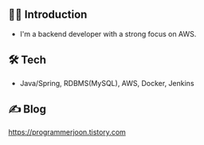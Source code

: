 ## 💁‍♂️ Introduction
- I'm a backend developer with a strong focus on AWS.
## 🛠️ Tech
- Java/Spring, RDBMS(MySQL), AWS, Docker, Jenkins
## ✍️ Blog
https://programmerjoon.tistory.com
